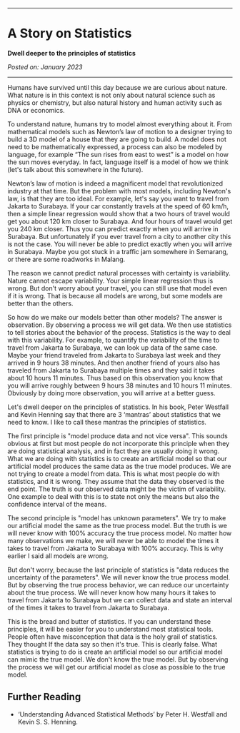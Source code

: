 ***

# A Story on Statistics

**Dwell deeper to the principles of statistics**

*Posted on: January 2023*

***

Humans have survived until this day because we are curious about nature. What nature is in this context is not only about natural science such as physics or chemistry, but also natural history and human activity such as DNA or economics.

To understand nature, humans try to model almost everything about it. From mathematical models such as Newton’s law of motion to a designer trying to build a 3D model of a house that they are going to build. A model does not need to be mathematically expressed, a process can also be modeled by language, for example “The sun rises from east to west” is a model on how the sun moves everyday. In fact, language itself is a model of how we think (let's talk about this somewhere in the future).

Newton’s law of motion is indeed a magnificent model that revolutionized industry at that time. But the problem with most models, including Newton's law, is that they are too ideal. For example, let's say you want to travel from Jakarta to Surabaya. If your car constantly travels at the speed of 60 km/h, then a simple linear regression would show that a two hours of travel would get you about 120 km closer to Surabaya. And four hours of travel would get you 240 km closer. Thus you can predict exactly when you will arrive in Surabaya. But unfortunately if you ever travel from a city to another city this is not the case. You will never be able to predict exactly when you will arrive in Surabaya. Maybe you got stuck in a traffic jam somewhere in Semarang, or there are some roadworks in Malang.

The reason we cannot predict natural processes with certainty is variability. Nature cannot escape variability. Your simple linear regression thus is wrong. But don't worry about your travel, you can still use that model even if it is wrong. That is because all models are wrong, but some models are better than the others.

So how do we make our models better than other models? The answer is observation. By observing a process we will get data. We then use statistics to tell stories about the behavior of the process. Statistics is the way to deal with this variability. For example, to quantify the variability of the time to travel from Jakarta to Surabaya, we can look up data of the same case. Maybe your friend traveled from Jakarta to Surabaya last week and they arrived in 9 hours 38 minutes. And then another friend of yours also has traveled from Jakarta to Surabaya multiple times and they said it takes about 10 hours 11 minutes. Thus based on this observation you know that you will arrive roughly between 9 hours 38 minutes and 10 hours 11 minutes. Obviously by doing more observation, you will arrive at a better guess.

Let's dwell deeper on the principles of statistics. In his book, Peter Westfall and Kevin Henning say that there are 3 ‘mantras’ about statistics that we need to know. I like to call these mantras the principles of statistics.

The first principle is "model produce data and not vice versa". This sounds obvious at first but most people do not incorporate this principle when they are doing statistical analysis, and in fact they are usually doing it wrong. What we are doing with statistics is to create an artificial model so that our artificial model produces the same data as the true model produces. We are not trying to create a model from data. This is what most people do with statistics, and it is wrong. They assume that the data they observed is the end point. The truth is our observed data might be the victim of variability. One example to deal with this is to state not only the means but also the confidence interval of the means.

The second principle is "model has unknown parameters". We try to make our artificial model the same as the true process model. But the truth is we will never know with 100% accuracy the true process model. No matter how many observations we make, we will never be able to model the times it takes to travel from Jakarta to Surabaya with 100% accuracy. This is why earlier I said all models are wrong.

But don't worry, because the last principle of statistics is "data reduces the uncertainty of the parameters". We will never know the true process model. But by observing the true process behavior, we can reduce our uncertainty about the true process. We will never know how many hours it takes to travel from Jakarta to Surabaya but we can collect data and state an interval of the times it takes to travel from Jakarta to Surabaya.

This is the bread and butter of statistics. If you can understand these principles, it will be easier for you to understand most statistical tools. People often have misconception that data is the holy grail of statistics. They thought If the data say so then it's true. This is clearly false. What statistics is trying to do is create an artificial model so our artificial model can mimic the true model. We don't know the true model. But by observing the process we will get our artificial model as close as possible to the true model.

## Further Reading

- ‘Understanding Advanced Statistical Methods’ by Peter H. Westfall and Kevin S. S. Henning.
